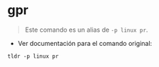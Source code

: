 # gpr

> Este comando es un alias de `-p linux pr`.

- Ver documentación para el comando original:

`tldr -p linux pr`
